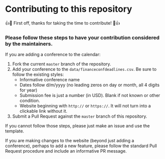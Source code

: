 # Contributing to this repository

:+1::tada: First off, thanks for taking the time to contribute! :tada::+1:

### Please follow these steps to have your contribution considered by the maintainers.

If you are adding a conference to the calendar:
 1. Fork the current `master` branch of the repository.
 2. Add your conference to the `data/financeconfdeadlines.csv`. Be sure to follow the existing styles:
     - Informative conference name
     - Dates follow d/m/yyyy (no leading zeros on day or month, all 4 digits for year)
     - Submission fee is just a number (in USD). Blank if not known or other condition.
     - Website beginning with `http://` or `https://`. It will not turn into a clickable link without it.
 3. Submit a Pull Request against the `master` branch of this repository.

If you cannot follow those steps, please just make an issue and use the template.
 
If you are making changes to the website (beyond just adding a conference), perhaps to add a new feature, please follow the standard Pull Request procedure and include an informative PR message.

